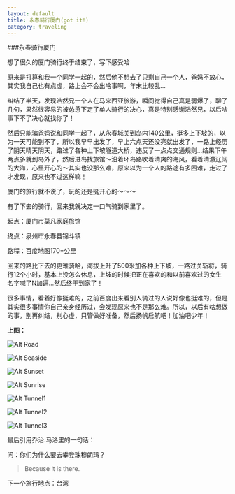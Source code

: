 ```yaml
---
layout: default
title: 永春骑行厦门(got it!)
category: traveling
---
```

###永春骑行厦门

想了很久的厦门骑行终于结束了，写下感受哈

原来是打算和我一个同学一起的，然后他不想去了只剩自己一个人，爸妈不放心，其实我自己也有点虚，路上会不会出啥事啊，年末比较乱…

纠结了半天，发现浩然兄一个人在马来西亚旅游，瞬间觉得自己真是弱爆了，聊了几句，果然很容易的被怂恿下定了单人骑行的决心，真是特别感谢浩然兄，以后啥事下不了决心就找你了！

然后只能骗爸妈说和同学一起了，从永春城关到岛内140公里，挺多上下坡的，以为一天可能到不了，所以我早早出发了，早上六点天还没亮就出发了，一路上经历了阴天晴天阴天，路过了各种上下坡隧道大桥，违反了一点点交通规则…结果下午两点多就到岛外了，然后进岛找旅馆～沿着环岛路吹着清爽的海风，看着清澈辽阔的大海，心里开心的～其实也没那么难，原来以为一个人的路途有多困难，走过了才发现，原来也不过这样嘛！

厦门的旅行就不说了，玩的还是挺开心的～～～

有了下去的骑行，回来我就决定一口气骑到家里了。

起点：厦门市莫凡家庭旅馆

终点：泉州市永春县锦斗镇

路程：百度地图170+公里

回来的路比下去的更难骑哈，海拔上升了500米加各种上下坡，一路过关斩将，骑行12个小时，基本上没怎么休息，上坡的时候把正在喜欢的和以前喜欢过的女生名字喊了N加遍…然后终于到家了！

很多事情，看着好像挺难的，之前百度出来看别人骑过的人说好像也挺难的，但是其实很多事情你自己亲身经历过，会发现原来也不是那么难。所以，以后有啥想做的事，别再纠结，别心虚，只管做好准备，然后扬帆启航吧！加油吧少年！

**上图：**

![Alt Road][road]

![Alt Seaside][seaside]

![Alt Sunset][sunset]

![Alt Sunrise][sunrise]

![Alt Tunnel1][tunnel1]

![Alt Tunnel2][tunnel2]

![Alt Tunnel3][tunnel3]

最后引用乔治.马洛里的一句话：

问：你们为什么要去攀登珠穆朗玛？

>Because it is there.

下一个旅行地点：台湾

[road]: /image/road.jpg
[seaside]: /image/seaside.jpg
[sunrise]: /image/sunrise.jpg
[sunset]: /image/sunset.jpg
[tunnel1]: /image/tunnel1.jpg
[tunnel2]: /image/tunnel2.jpg
[tunnel3]: /image/tunnel3.jpg

